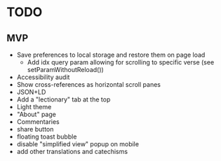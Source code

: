 # TODO

## MVP
- Save preferences to local storage and restore them on page load
  - Add idx query param allowing for scrolling to specific verse (see setParamWithoutReload())
- Accessibility audit
- Show cross-references as horizontal scroll panes
- JSON+LD
- Add a "lectionary" tab at the top
- Light theme
- "About" page
- Commentaries
- share button
- floating toast bubble
- disable "simplified view" popup on mobile
- add other translations and catechisms
